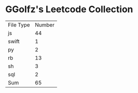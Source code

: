 # GGolfz's Leetcode Collection

<table><tr><td>File Type</td><td>Number</td></tr><tr><td>js</td><td>44</td></tr><tr><td>swift</td><td>1</td></tr><tr><td>py</td><td>2</td></tr><tr><td>rb</td><td>13</td></tr><tr><td>sh</td><td>3</td></tr><tr><td>sql</td><td>2</td></tr><tr><td>Sum</td><td>65</td></tr></table>